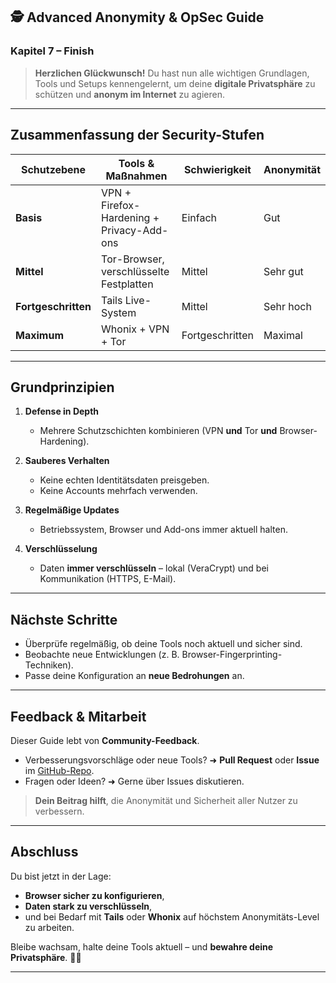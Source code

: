 ## 🕵️ Advanced Anonymity & OpSec Guide

### Kapitel 7 – Finish

> **Herzlichen Glückwunsch!**
> Du hast nun alle wichtigen Grundlagen, Tools und Setups kennengelernt,
> um deine **digitale Privatsphäre** zu schützen und **anonym im Internet** zu agieren.

---

## Zusammenfassung der Security-Stufen

| Schutzebene         | Tools & Maßnahmen                         | Schwierigkeit   | Anonymität |
| ------------------- | ----------------------------------------- | --------------- | ---------- |
| **Basis**           | VPN + Firefox-Hardening + Privacy-Add-ons | Einfach         | Gut        |
| **Mittel**          | Tor-Browser, verschlüsselte Festplatten   | Mittel          | Sehr gut   |
| **Fortgeschritten** | Tails Live-System                         | Mittel          | Sehr hoch  |
| **Maximum**         | Whonix + VPN + Tor                        | Fortgeschritten | Maximal    |

---

## Grundprinzipien

1. **Defense in Depth**

   * Mehrere Schutzschichten kombinieren (VPN **und** Tor **und** Browser-Hardening).
2. **Sauberes Verhalten**

   * Keine echten Identitätsdaten preisgeben.
   * Keine Accounts mehrfach verwenden.
3. **Regelmäßige Updates**

   * Betriebssystem, Browser und Add-ons immer aktuell halten.
4. **Verschlüsselung**

   * Daten **immer verschlüsseln** – lokal (VeraCrypt) und bei Kommunikation (HTTPS, E-Mail).

---

## Nächste Schritte

* Überprüfe regelmäßig, ob deine Tools noch aktuell und sicher sind.
* Beobachte neue Entwicklungen (z. B. Browser-Fingerprinting-Techniken).
* Passe deine Konfiguration an **neue Bedrohungen** an.

---

## Feedback & Mitarbeit

Dieser Guide lebt von **Community-Feedback**.

* Verbesserungsvorschläge oder neue Tools?
  ➜ **Pull Request** oder **Issue** im [GitHub-Repo](./README.md).
* Fragen oder Ideen?
  ➜ Gerne über Issues diskutieren.

> **Dein Beitrag hilft**, die Anonymität und Sicherheit aller Nutzer zu verbessern.

---

## Abschluss

Du bist jetzt in der Lage:

* **Browser sicher zu konfigurieren**,
* **Daten stark zu verschlüsseln**,
* und bei Bedarf mit **Tails** oder **Whonix** auf höchstem Anonymitäts-Level zu arbeiten.

Bleibe wachsam, halte deine Tools aktuell –
und **bewahre deine Privatsphäre**. 🕵️‍♂️

---
